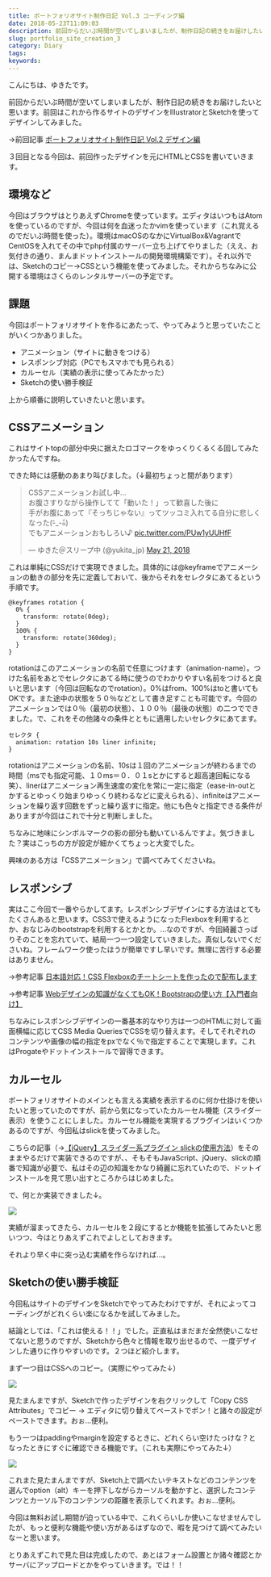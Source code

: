 ```yaml
---
title: ポートフォリオサイト制作日記 Vol.3 コーディング編
date: 2018-05-23T11:09:03
description: 前回からだいぶ時間が空いてしまいましたが、制作日記の続きをお届けしたいと思います。前回はこれから作るサ
slug: portfolio_site_creation_3
category: Diary
tags: 
keywords: 
---
```


こんにちは、ゆきたです。

前回からだいぶ時間が空いてしまいましたが、制作日記の続きをお届けしたいと思います。前回はこれから作るサイトのデザインをIllustratorとSketchを使ってデザインしてみました。

→前回記事 [ポートフォリオサイト制作日記 Vol.2 デザイン編](https://creatase.info/portfolio_site_creation_2/)

３回目となる今回は、前回作ったデザインを元にHTMLとCSSを書いていきます。

## 環境など

今回はブラウザはとりあえずChromeを使っています。エディタはいつもはAtomを使っているのですが、今回は何を血迷ったかvimを使っています（これ覚えるのでだいぶ時間を使った）。環境はmacOSのなかにVirtualBox&VagrantでCentOSを入れてその中でphp付属のサーバー立ち上げてやりました（ええ、お気付きの通り、まんまドットインストールの開発環境構築です）。それ以外では、Sketchのコピー→CSSという機能を使ってみました。それからちなみに公開する環境はさくらのレンタルサーバーの予定です。


## 課題

今回はポートフォリオサイトを作るにあたって、やってみようと思っていたことがいくつかありました。

- アニメーション（サイトに動きをつける）
- レスポンシブ対応（PCでもスマホでも見られる）
- カルーセル（実績の表示に使ってみたかった）
- Sketchの使い勝手検証

上から順番に説明していきたいと思います。

## CSSアニメーション

これはサイトtopの部分中央に据えたロゴマークをゆっくりくるくる回してみたかったんですね。

できた時には感動のあまり叫びました。（↓最初ちょっと間があります）

<blockquote class="twitter-tweet"><p lang="ja" dir="ltr">CSSアニメーションお試し中…<br>お腹さすりながら操作してて「動いた！」って歓喜した後に<br>手がお腹にあって『そっちじゃない』ってツッコミ入れてる自分に悲しくなった(-᷅_-᷄๑)<br>でもアニメーションおもしろい♪ <a href="https://t.co/PUw1yUUHfF">pic.twitter.com/PUw1yUUHfF</a></p>&mdash; ゆきた＠スリープ中 (@yukita_jp) <a href="https://twitter.com/yukita_jp/status/998380758170402817?ref_src=twsrc%5Etfw">May 21, 2018</a></blockquote> <script async src="https://platform.twitter.com/widgets.js" charset="utf-8"></script>

これは単純にCSSだけで実現できました。具体的には@keyframeでアニメーションの動きの部分を先に定義しておいて、後からそれをセレクタにあてるという手順です。

```
@keyframes rotation {
  0% {
    transform: rotate(0deg);
  }
  100% {
    transform: rotate(360deg);
  }
}
```

rotationはこのアニメーションの名前で任意につけます（animation-name）。つけた名前をあとでセレクタにあてる時に使うのでわかりやすい名前をつけると良いと思います（今回は回転なのでrotation）。0%はfrom、100%はtoと書いてもOKです。また途中の状態を５０％などとして書き足すことも可能です。今回のアニメーションでは０％（最初の状態）、１００％（最後の状態）の二つでできました。で、これをその他諸々の条件とともに適用したいセレクタにあてます。

```
セレクタ {
  animation: rotation 10s liner infinite;
}
```

rotationはアニメーションの名前、10sは１回のアニメーションが終わるまでの時間（msでも指定可能、１０ms＝０．０１sとかにすると超高速回転になる 笑）、linerはアニメーション再生速度の変化を常に一定に指定（ease-in-outとかするとゆっくり始まりゆっくり終わるなどに変えられる）、infiniteはアニメーションを繰り返す回数をずっと繰り返すに指定。他にも色々と指定できる条件がありますが今回はこれで十分と判断しました。

ちなみに地味にシンボルマークの影の部分も動いているんですよ。気づきました？実はこっちの方が設定が細かくてちょっと大変でした。

興味のある方は「CSSアニメーション」で調べてみてくださいね。

## レスポンシブ

実はここ今回で一番やらかしてます。レスポンシブデザインにする方法はとてもたくさんあると思います。CSS3で使えるようになったFlexboxを利用するとか、おなじみのbootstrapを利用するとかとか。…なのですが、今回綺麗さっぱりそのことを忘れていて、結局一つ一つ設定していきました。真似しないでくださいね。フレームワーク使ったほうが簡単ですし早いです。無理に苦行する必要はありません。

→参考記事 [日本語対応！CSS Flexboxのチートシートを作ったので配布します](https://www.webcreatorbox.com/tech/css-flexbox-cheat-sheet)

→参考記事 [Webデザインの知識がなくてもOK！Bootstrapの使い方【入門者向け】](https://techacademy.jp/magazine/6270 "Permanent Link to Webデザインの知識がなくてもOK！Bootstrapの使い方【入門者向け】")

ちなみにレスポンシブデザインの一番基本的なやり方は一つのHTMLに対して画面横幅に応じてCSS Media QueriesでCSSを切り替えます。そしてそれぞれのコンテンツや画像の幅の指定をpxでなく％で指定することで実現します。これはProgateやドットインストールで習得できます。

## カルーセル

ポートフォリオサイトのメインとも言える実績を表示するのに何か仕掛けを使いたいと思っていたのですが、前から気になっていたカルーセル機能（スライダー表示）を使うことにしました。カルーセル機能を実現するプラグインはいくつかあるのですが、今回私はslickを使ってみました。

こちらの記事（→[【jQuery】スライダー系プラグイン slickの使用方法](https://qiita.com/katsunory/items/25b385aae0f07b41e611)）をそのままやるだけで実装できるのですが、、そもそもJavaScript、jQuery、slickの順番で知識が必要で、私はその辺の知識をかなり綺麗に忘れていたので、ドットインストールを見て思い出すところからはじめました。

で、何とか実装できました↓。

![](https://creatase.info/wp-content/uploads/2018/05/Untitled2-1.gif)

実績が溜まってきたら、カルーセルを２段にするとか機能を拡張してみたいと思いつつ、今はとりあえずこれでよしとしておきます。

それより早く中に突っ込む実績を作らなければ…。

## Sketchの使い勝手検証

今回私はサイトのデザインをSketchでやってみたわけですが、それによってコーディングがどれくらい楽になるかを試してみました。

結論としては、「これは使える！！」でした。正直私はまだまだ全然使いこなせてないと思うのですが、Sketchから色々と情報を取り出せるので、一度デザインした通りに作りやすいのです。２つほど紹介します。

まず一つ目はCSSへのコピー。（実際にやってみた↓）

![](https://creatase.info/wp-content/uploads/2018/05/Untitled3.gif)

見たまんまですが、Sketchで作ったデザインを右クリックして「Copy CSS Attributes」でコピー → エディタに切り替えてペーストでポン！と諸々の設定がペーストできます。おぉ…便利。

もう一つはpaddingやmarginを設定するときに、どれくらい空けたっけな？となったときにすぐに確認できる機能です。（これも実際にやってみた↓）

![](https://creatase.info/wp-content/uploads/2018/05/Untitled4.gif)

これまた見たまんまですが、Sketch上で調べたいテキストなどのコンテンツを選んでoption（alt）キーを押下しながらカーソルを動かすと、選択したコンテンツとカーソル下のコンテンツの距離を表示してくれます。おぉ…便利。

今回は無料お試し期間が迫っている中で、これくらいしか使いこなせませんでしたが、もっと便利な機能や使い方があるはずなので、暇を見つけて調べてみたいなーと思います。

とりあえずこれで見た目は完成したので、あとはフォーム設置とか諸々確認とかサーバにアップロードとかをやっていきます。では！！

